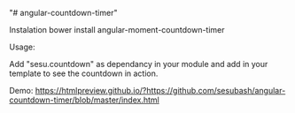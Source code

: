 "# angular-countdown-timer" 

Instalation
bower install angular-moment-countdown-timer

Usage:

Add "sesu.countdown" as dependancy in your module and add 
<countdown-timer countdown="1000" active="true" interval="1000" finish-callback="finished();"></countdown-timer> in your template to see the countdown in action.

Demo: https://htmlpreview.github.io/?https://github.com/sesubash/angular-countdown-timer/blob/master/index.html
